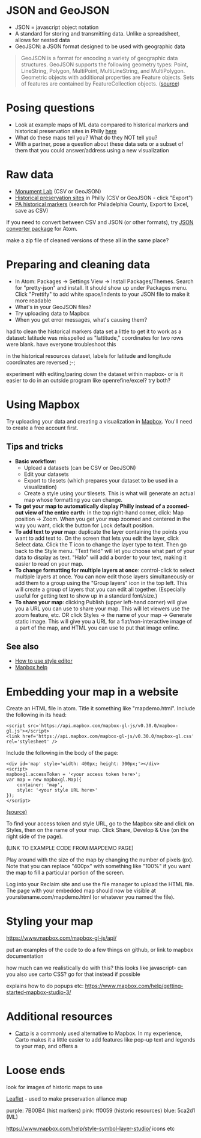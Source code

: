 # JSON and GeoJSON

+ JSON = javascript object notation
+ A standard for storing and transmitting data. Unlike a spreadsheet, allows for nested data
+ GeoJSON: a JSON format designed to be used with geographic data

> GeoJSON is a format for encoding a variety of geographic data structures. GeoJSON supports the following geometry types: Point, LineString, Polygon, MultiPoint, MultiLineString, and MultiPolygon. Geometric objects with additional properties are Feature objects. Sets of features are contained by FeatureCollection objects. ([source](http://geojson.org/))

# Posing questions

+ Look at example maps of ML data compared to historical markers and historical preservation sites in Philly [here](http://upenndigitalscholarship.org/dsfellows16/mapdemo/mapdemo.html)
+ What do these maps tell you? What do they NOT tell you?
+ With a partner, pose a question about these data sets or a subset of them that you could answer/address using a new visualization

# Raw data

+ [Monument Lab](https://www.opendataphilly.org/dataset/speculative-monuments-for-philadelphia) (CSV or GeoJSON)
+ [Historical preservation sites](http://www.preservationalliance.com/explore-philadelphia/) in Philly (CSV or GeoJSON - click "Export")
+ [PA historical markers](http://www.phmc.state.pa.us/apps/historical-markers.html) (search for Philadelphia County, Export to Excel, save as CSV)

If you need to convert between CSV and JSON (or other formats), try [JSON converter package](https://atom.io/packages/json-converter) for Atom.

make a zip file of cleaned versions of these all in the same place?

# Preparing and cleaning data

+ In Atom: Packages -> Settings View -> Install Packages/Themes. Search for "pretty-json" and install. It should show up under Packages menu. Click "Prettify" to add white space/indents to your JSON file to make it more readable
+ What's in your GeoJSON files?
+ Try uploading data to Mapbox
+ When you get error messages, what's causing them?

had to clean the historical markers data set a little to get it to work as a dataset: latitude was misspelled as "lattitude," coordinates for two rows were blank. have everyone troubleshoot this

in the historical resources dataset, labels for latitude and longitude coordinates are reversed ;-;

experiment with editing/paring down the dataset within mapbox- or is it easier to do in an outside program like openrefine/excel? try both?

# Using Mapbox

Try uploading your data and creating a visualization in [Mapbox](https://www.mapbox.com/). You'll need to create a free account first.

## Tips and tricks

+ **Basic workflow:**
  + Upload a datasets (can be CSV or GeoJSON)
  + Edit your datasets
  + Export to tilesets (which prepares your dataset to be used in a visualization)
  + Create a style using your tilesets. This is what will generate an actual map whose formatting you can change.
+ **To get your map to automatically display Philly instead of a zoomed-out view of the entire earth**: in the top right-hand corner, click: Map position -> Zoom. When you get your map zoomed and centered in the way you want, click the button for Lock default position.
+ **To add text to your map**: duplicate the layer containing the points you want to add text to. On the screen that lets you edit the layer, click Select data. Click the T icon to change the layer type to text. Then go back to the Style menu. "Text field" will let you choose what part of your data to display as text. "Halo" will add a border to your text, making it easier to read on your map.
+ **To change formatting for multiple layers at once**: control-click to select multiple layers at once. You can now edit those layers simultaneously or add them to a group using the "Group layers" icon in the top left. This will create a group of layers that you can edit all together. (Especially useful for getting text to show up in a standard font/size.)
+ **To share your map**: clicking Publish (upper left-hand corner) will give you a URL you can use to share your map. This will let viewers use the zoom feature, etc. OR click Styles -> the name of your map -> Generate static image. This will give you a URL for a flat/non-interactive image of a part of the map, and HTML you can use to put that image online.

## See also
+ [How to use style editor](https://www.mapbox.com/help/getting-started-mapbox-studio-2/)
+ [Mapbox help](https://www.mapbox.com/help/)


# Embedding your map in a website

Create an HTML file in atom. Title it something like "mapdemo.html". Include the following in its head:

```
<script src='https://api.mapbox.com/mapbox-gl-js/v0.30.0/mapbox-gl.js'></script>
<link href='https://api.mapbox.com/mapbox-gl-js/v0.30.0/mapbox-gl.css' rel='stylesheet' />
```

Include the following in the body of the page:

```
<div id='map' style='width: 400px; height: 300px;'></div>
<script>
mapboxgl.accessToken = '<your access token here>';
var map = new mapboxgl.Map({
    container: 'map',
    style: '<your style URL here>'
});
</script>
```

[(source)](https://www.mapbox.com/mapbox-gl-js/api/)

To find your access token and style URL, go to the Mapbox site and click on Styles, then on the name of your map. Click Share, Develop & Use (on the right side of the page).

(LINK TO EXAMPLE CODE FROM MAPDEMO PAGE)

Play around with the size of the map by changing the number of pixels (px). Note that you can replace "400px" with something like "100%" if you want the map to fill a particular portion of the screen.

Log into your Reclaim site and use the file manager to upload the HTML file. The page with your embedded map should now be visible at yoursitename.com/mapdemo.html (or whatever you named the file).

# Styling your map

https://www.mapbox.com/mapbox-gl-js/api/

put an examples of the code to do a few things on github, or link to mapbox documentation

how much can we realistically do with this? this looks like javascript- can you also use carto CSS? go for that instead if possible

explains how to do popups etc: https://www.mapbox.com/help/getting-started-mapbox-studio-3/

# Additional resources
+ [Carto](https://carto.com/) is a commonly used alternative to Mapbox. In my experience, Carto makes it a little easier to add features like pop-up text and legends to your map, and offers a

# Loose ends

look for images of historic maps to use

[Leaflet](http://leafletjs.com/) - used to make preservation alliance map

purple: 7B00B4 (hist markers)
pink: ff0059 (historic resources)
blue: 5ca2d1 (ML)

https://www.mapbox.com/help/style-symbol-layer-studio/ icons etc

